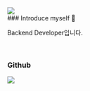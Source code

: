 
<div>
<div>
	<img src="https://capsule-render.vercel.app/api?type=waving&color=auto&height=200&section=header&text=changDDAO%20Github!&fontSize=90" />	
</div>
<div>
### Introduce myself
<p>Backend Developer입니다.</p> <br>
</div>



### Github
<img src="https://github-readme-stats.vercel.app/api/top-langs/?username=changDDAO&layout=compact">
<br>



